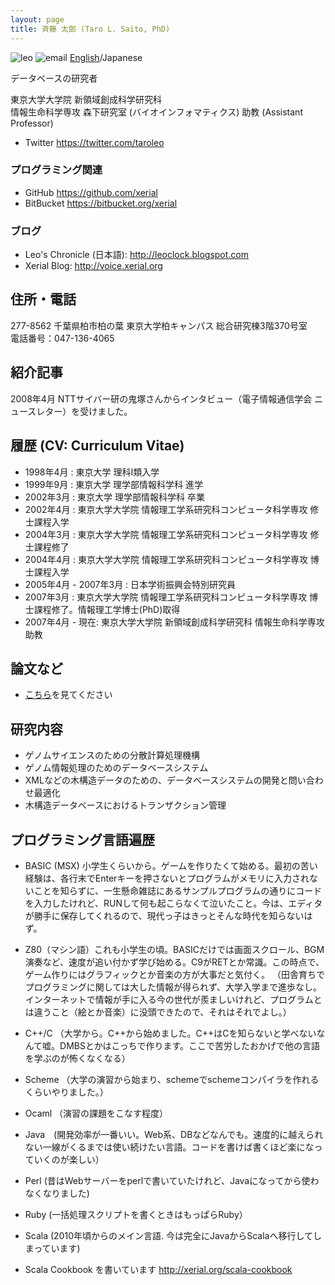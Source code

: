 ```yaml
---
layout: page
title: 斉藤 太郎 (Taro L. Saito, PhD)
---
```

![leo]({{SITE_URL}}/image/leo.png) ![email]({{SITE_URL}}/image/leo-email.png) [English](/leo)/Japanese

データベースの研究者

東京大学大学院 新領域創成科学研究科  
情報生命科学専攻 森下研究室 (バイオインフォマティクス) 助教 (Assistant Professor)   

* Twitter <https://twitter.com/taroleo>

### プログラミング関連
* GitHub <https://github.com/xerial>
* BitBucket <https://bitbucket.org/xerial>

### ブログ
* Leo's Chronicle (日本語): <http://leoclock.blogspot.com>
* Xerial Blog: <http://voice.xerial.org>


## 住所・電話

277-8562 千葉県柏市柏の葉 東京大学柏キャンパス 総合研究棟3階370号室  
電話番号：047-136-4065

## 紹介記事

2008年4月 NTTサイバー研の鬼塚さんからインタビュー（電子情報通信学会 ニュースレター）を受けました。

## 履歴 (CV: Curriculum Vitae)

- 1998年4月 : 東京大学 理科Ⅰ類入学
- 1999年9月 : 東京大学 理学部情報科学科 進学
- 2002年3月 : 東京大学 理学部情報科学科 卒業
- 2002年4月 : 東京大学大学院 情報理工学系研究科コンピュータ科学専攻 修士課程入学
- 2004年3月 : 東京大学大学院 情報理工学系研究科コンピュータ科学専攻 修士課程修了
- 2004年4月 : 東京大学大学院 情報理工学系研究科コンピュータ科学専攻 博士課程入学
- 2005年4月 - 2007年3月 : 日本学術振興会特別研究員
- 2007年3月 : 東京大学大学院 情報理工学系研究科コンピュータ科学専攻 博士課程修了。情報理工学博士(PhD)取得
- 2007年4月 - 現在: 東京大学大学院 新領域創成科学研究科 情報生命科学専攻 助教

## 論文など

* [こちら](/publication)を見てください

## 研究内容

* ゲノムサイエンスのための分散計算処理機構
* ゲノム情報処理のためのデータベースシステム
* XMLなどの木構造データのための、データベースシステムの開発と問い合わせ最適化
* 木構造データベースにおけるトランザクション管理


## プログラミング言語遍歴

- BASIC (MSX) 小学生くらいから。ゲームを作りたくて始める。最初の苦い経験は、各行末でEnterキーを押さないとプログラムがメモリに入力されないことを知らずに、一生懸命雑誌にあるサンプルプログラムの通りにコードを入力したけれど、RUNして何も起こらなくて泣いたこと。今は、エディタが勝手に保存してくれるので、現代っ子はきっとそんな時代を知らないはず。
- Z80（マシン語）これも小学生の頃。BASICだけでは画面スクロール、BGM演奏など、速度が追い付かず学び始める。C9がRETとか常識。この時点で、ゲーム作りにはグラフィックとか音楽の方が大事だと気付く。
（田舎育ちでプログラミングに関しては大した情報が得られず、大学入学まで進歩なし。インターネットで情報が手に入る今の世代が羨ましいけれど、プログラムとは違うこと（絵とか音楽）に没頭できたので、それはそれでよし。）

- C++/C （大学から。C++から始めました。C++はCを知らないと学べないなんて嘘。DMBSとかはこっちで作ります。ここで苦労したおかげで他の言語を学ぶのが怖くなくなる）
- Scheme （大学の演習から始まり、schemeでschemeコンパイラを作れるくらいやりました。）
- Ocaml （演習の課題をこなす程度）
- Java　(開発効率が一番いい。Web系、DBなどなんでも。速度的に越えられない一線がくるまでは使い続けたい言語。コードを書けば書くほど楽になっていくのが楽しい）
- Perl (昔はWebサーバーをperlで書いていたけれど、Javaになってから使わなくなりました)
- Ruby (一括処理スクリプトを書くときはもっぱらRuby）
- Scala (2010年頃からのメイン言語. 今は完全にJavaからScalaへ移行してしまっています)
 - Scala Cookbook を書いています <http://xerial.org/scala-cookbook>

